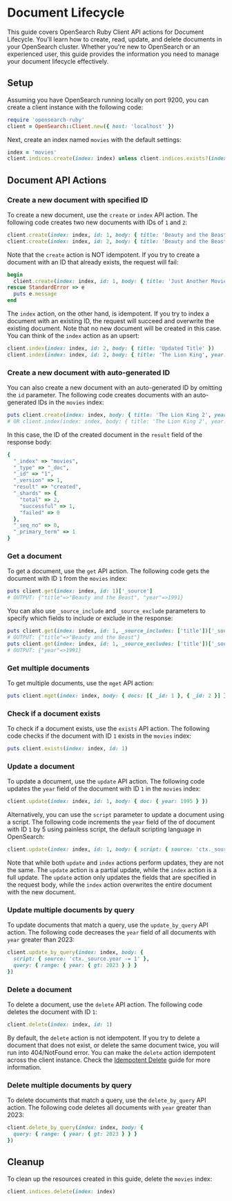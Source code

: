 # Document Lifecycle
This guide covers OpenSearch Ruby Client API actions for Document Lifecycle. You'll learn how to create, read, update, and delete documents in your OpenSearch cluster. Whether you're new to OpenSearch or an experienced user, this guide provides the information you need to manage your document lifecycle effectively.

## Setup
Assuming you have OpenSearch running locally on port 9200, you can create a client instance
with the following code:
```ruby
require 'opensearch-ruby'
client = OpenSearch::Client.new({ host: 'localhost' })
```
Next, create an index named `movies` with the default settings:
```ruby 
index = 'movies'
client.indices.create(index: index) unless client.indices.exists?(index: index)
```

## Document API Actions
### Create a new document with specified ID
To create a new document, use the `create` or `index` API action. The following code creates two new documents with IDs of `1` and `2`:
```ruby
client.create(index: index, id: 1, body: { title: 'Beauty and the Beast', year: 1991 })
client.create(index: index, id: 2, body: { title: 'Beauty and the Beast - Live Action', year: 2017 })
```
Note that the `create` action is NOT idempotent. If you try to create a document with an ID that already exists, the request will fail: 

```ruby
begin
  client.create(index: index, id: 1, body: { title: 'Just Another Movie' })
rescue StandardError => e
  puts e.message
end
```

The `index` action, on the other hand, is idempotent. If you try to index a document with an existing ID, the request will succeed and overwrite the existing document. Note that no new document will be created in this case. You can think of the `index` action as an upsert:

```ruby
client.index(index: index, id: 2, body: { title: 'Updated Title' })
client.index(index: index, id: 2, body: { title: 'The Lion King', year: 1994 })
```

### Create a new document with auto-generated ID
You can also create a new document with an auto-generated ID by omitting the `id` parameter. The following code creates documents with an auto-generated IDs in the `movies` index:
```ruby
puts client.create(index: index, body: { title: 'The Lion King 2', year: 1998 })
# OR client.index(index: index, body: { title: 'The Lion King 2', year: 1998 })
```
In this case, the ID of the created document in the `result` field of the response body:
```ruby
{
  "_index" => "movies",
  "_type" => "_doc",
  "_id" => "1",
  "_version" => 1,
  "result" => "created",
  "_shards" => {
    "total" => 2,
    "successful" => 1,
    "failed" => 0
  },
  "_seq_no" => 0,
  "_primary_term" => 1
}
```

### Get a document
To get a document, use the `get` API action. The following code gets the document with ID `1` from the `movies` index:
```ruby
puts client.get(index: index, id: 1)['_source']
# OUTPUT: {"title"=>"Beauty and the Beast", "year"=>1991}
```
You can also use `_source_include` and `_source_exclude` parameters to specify which fields to include or exclude in the response:
```ruby
puts client.get(index: index, id: 1, _source_includes: ['title'])['_source']
# OUTPUT: {"title"=>"Beauty and the Beast"}
puts client.get(index: index, id: 1, _source_excludes: ['title'])['_source']
# OUTPUT: {"year"=>1991}
```

### Get multiple documents
To get multiple documents, use the `mget` API action:
```ruby
puts client.mget(index: index, body: { docs: [{ _id: 1 }, { _id: 2 }] })['docs'].map { |doc| doc['_source'] }
```

### Check if a document exists
To check if a document exists, use the `exists` API action. The following code checks if the document with ID `1` exists in the `movies` index:
```ruby
puts client.exists(index: index, id: 1)
```

### Update a document
To update a document, use the `update` API action. The following code updates the `year` field of the document with ID `1` in the `movies` index:
```ruby
client.update(index: index, id: 1, body: { doc: { year: 1995 } })
```
Alternatively, you can use the `script` parameter to update a document using a script. The following code increments the `year` field of the of document with ID `1` by 5 using painless script, the default scripting language in OpenSearch:
```ruby
client.update(index: index, id: 1, body: { script: { source: 'ctx._source.year += 5' } })
```
Note that while both `update` and `index` actions perform updates, they are not the same. The `update` action is a partial update, while the `index` action is a full update. The `update` action only updates the fields that are specified in the request body, while the `index` action overwrites the entire document with the new document.

### Update multiple documents by query
To update documents that match a query, use the `update_by_query` API action. The following code decreases the `year` field of all documents with `year` greater than 2023:
```ruby
client.update_by_query(index: index, body: { 
  script: { source: 'ctx._source.year -= 1' }, 
  query: { range: { year: { gt: 2023 } } } 
})
```

### Delete a document
To delete a document, use the `delete` API action. The following code deletes the document with ID `1`:
```ruby 
client.delete(index: index, id: 1)
```
By default, the `delete` action is not idempotent. If you try to delete a document that does not exist, or delete the same document twice, you will run into 404/NotFound error. You can make the `delete` action idempotent across the client instance. Check the [Idempotent Delete](idempotent_delete.md) guide for more information.

### Delete multiple documents by query
To delete documents that match a query, use the `delete_by_query` API action. The following code deletes all documents with `year` greater than 2023:
```ruby
client.delete_by_query(index: index, body: { 
  query: { range: { year: { gt: 2023 } } } 
})
```

## Cleanup
To clean up the resources created in this guide, delete the `movies` index:
```ruby
client.indices.delete(index: index)
```

